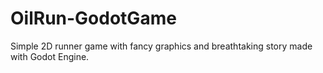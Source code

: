# OilRun-GodotGame
Simple 2D runner game with fancy graphics and breathtaking story made with Godot Engine.
